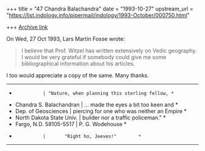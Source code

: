 +++
title = "47 Chandra Balachandra"
date = "1993-10-27"
upstream_url = "https://list.indology.info/pipermail/indology/1993-October/000750.html"

+++
[Archive link](https://list.indology.info/pipermail/indology/1993-October/000750.html)

On Wed, 27 Oct 1993, Lars Martin Fosse wrote:

> 
> I believe that Prof. Witzel has written extensively on Vedic geography. I
> would be very grateful if somebody could give me some bibliographical
> information about his articles. 
> 

I too would appreciate a copy of the same.  Many thanks.


****************************************************************************
*			    | "Nature, when planning this sterling fellow, *
*  Chandra S. Balachandran  | ... made the eyes a bit too keen and 	   *
*  Dep. of Geosciences      | piercing for one who was neither an Empire   *
*  North Dakota State Univ. | builder nor a traffic policeman."		   *
*  Fargo,  N.D. 58105-5517  |		P. G. Wodehouse			   *
*			    |		"Right ho, Jeeves!"		   *
****************************************************************************







